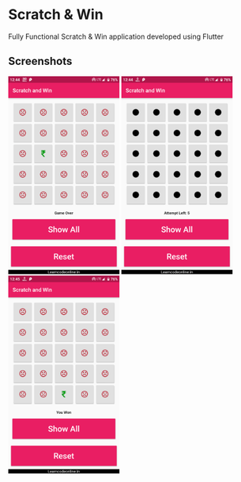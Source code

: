 # Scratch & Win

Fully Functional Scratch & Win application developed using Flutter 

## Screenshots

<img src="https://github.com/tsvillain/ScratchWin-flutter/blob/master/screenshots/android1.png" height="400" />
<img src="https://github.com/tsvillain/ScratchWin-flutter/blob/master/screenshots/android2.png" height="400" />
<img src="https://github.com/tsvillain/ScratchWin-flutter/blob/master/screenshots/android3.png" height="400" />
